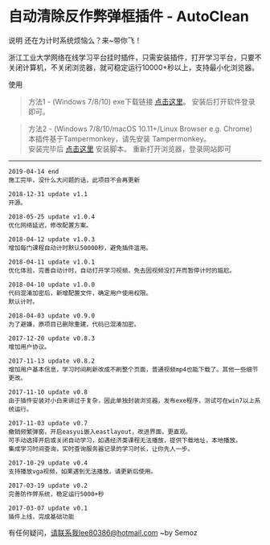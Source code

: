 # 自动清除反作弊弹框插件 - AutoClean

说明
还在为计时系统烦恼么？来~带你飞！  

浙江工业大学网络在线学习平台挂时插件，只需安装插件，打开学习平台，只要不关闭计算机，不关闭浏览器，就可稳定运行10000+秒以上，支持最小化浏览器。

使用　
>方法1 - (Windows 7/8/10)
>exe下载链接 [点击这里](https://github.com/Semoz/AutoClean/releases/download/v1.1/AutoClean_V0.0.1.zip)。
>安装后打开软件登录即可。

>方法2 - (Windows 7/8/10/macOS 10.11+/Linux Browser e.g. Chrome)  
>本插件基于Tampermonkey，请先安装 Tampermonkey。  
>安装完毕后 [点击这里](https://semoz.github.io/AutoClean/AutoClean.user.js) 安装脚本。
>重新打开浏览器，登录网站即可

---
```
2019-04-14 end
施工完毕，没什么大问题的话，此项目不会再更新
```
```
2018-12-31 update v1.1
开源。
```
```
2018-05-25 update v1.0.4
优化网络延迟，修改配置方案。
```
```
2018-04-12 update v1.0.3
增加每门课程自动计时默认50000秒，避免插件滥用。
```
```
2018-04-11 update v1.0.1
优化体验，完善自动计时，自动打开学习视频，免去因视频没打开而暂停计时的尴尬。
```
```
2018-04-10 update v1.0.0
代码混淆加密后，新增配置文件，确定用户使用权限。
默认计时。
```
```
2018-04-03 update v0.9.0
为了避嫌，原项目已删除重建，代码已混淆加密。
```
```
2017-12-20 update v0.8.3
增加用户协议。
```
```
2017-11-13 update v0.8.2
增加用户基本信息，学习时间刷新改成不刷整个页面，普通视频mp4也能下载了。其他一些细节更改。
```
```
2017-11-10 update v0.8
由于插件安装对小白来讲过于复杂，因此单独封装浏览器，发布exe程序，测试可在win7以上系统运行。
```
```
2017-11-03 update v0.7
撤销频繁弹窗，开启easyui嵌入eastlayout，改进界面，更直观。
可手动选择开启或关闭自动学习，如遇经济类课程无法播放，提供下载地址，本地播放。
集成学习时间查询，实时查询服务器记录的学习时长，让你先人一步。
```
```
2017-10-29 update v0.4
支持播放vga视频，如果遇到无法播放，请更新后使用。
```
```
2017-03-19 update v0.2
完善防作弊系统，稳定运行5000+秒
```
```
2017-03-07 update v0.1
插件上线，完成基础功能
```




​有任何疑问，请联系我lee80386@hotmail.com											     ~by Semoz
